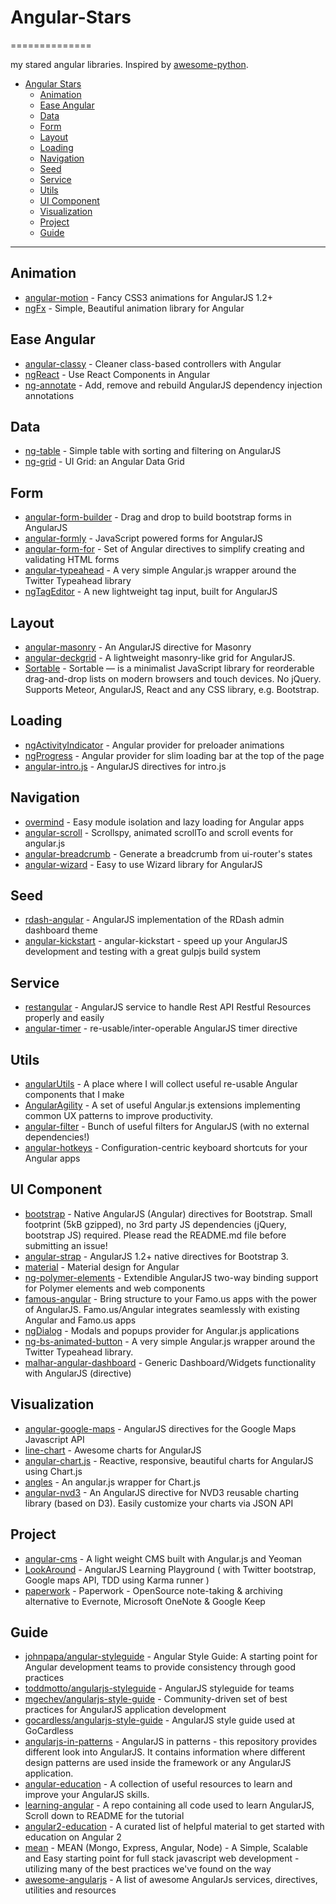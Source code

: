 # Angular-Stars
==============

my stared angular libraries. Inspired by [awesome-python](https://github.com/vinta/awesome-python).

- [Angular Stars](#angular-stars)
    - [Animation](#animation)
    - [Ease Angular](#ease-angular)
    - [Data](#data)
    - [Form](#form)
    - [Layout](#layout)
    - [Loading](#loading)
    - [Navigation](#navigation)
    - [Seed](#seed)
    - [Service](#service)
    - [Utils](#utils)
    - [UI Component](#ui-component)
    - [Visualization](#visualization)
    - [Project](#project)
    - [Guide](#guide)

---
## Animation
* [angular-motion](https://github.com/mgcrea/angular-motion) - Fancy CSS3 animations for AngularJS 1.2+
* [ngFx](https://github.com/Hendrixer/ngFx) - Simple, Beautiful animation library for Angular

## Ease Angular
* [angular-classy](https://github.com/davej/angular-classy) - Cleaner class-based controllers with Angular
* [ngReact](https://github.com/davidchang/ngReact) - Use React Components in Angular
* [ng-annotate](https://github.com/olov/ng-annotate) - Add, remove and rebuild AngularJS dependency injection annotations

## Data
* [ng-table](https://github.com/esvit/ng-table) - Simple table with sorting and filtering on AngularJS
* [ng-grid](https://github.com/angular-ui/ng-grid) - UI Grid: an Angular Data Grid

## Form
* [angular-form-builder](https://github.com/kelp404/angular-form-builder) - Drag and drop to build bootstrap forms in AngularJS
* [angular-formly](https://github.com/formly-js/angular-formly) - JavaScript powered forms for AngularJS
* [angular-form-for](https://github.com/bvaughn/angular-form-for) - Set of Angular directives to simplify creating and validating HTML forms
* [angular-typeahead](https://github.com/Siyfion/angular-typeahead) - A very simple Angular.js wrapper around the Twitter Typeahead library
* [ngTagEditor](https://github.com/varyoo/ngTagEditor) - A new lightweight tag input, built for AngularJS

## Layout
* [angular-masonry](https://github.com/passy/angular-masonry) - An AngularJS directive for Masonry
* [angular-deckgrid](https://github.com/akoenig/angular-deckgrid) - A lightweight masonry-like grid for AngularJS. 
* [Sortable](https://github.com/RubaXa/Sortable) - Sortable — is a minimalist JavaScript library for reorderable drag-and-drop lists on modern browsers and touch devices. No jQuery. Supports Meteor, AngularJS, React and any CSS library, e.g. Bootstrap.

## Loading
* [ngActivityIndicator](https://github.com/voronianski/ngActivityIndicator) - Angular provider for preloader animations 
* [ngProgress](https://github.com/VictorBjelkholm/ngProgress) - Angular provider for slim loading bar at the top of the page
* [angular-intro.js](https://github.com/mendhak/angular-intro.js) - AngularJS directives for intro.js

## Navigation
* [overmind](https://github.com/geddski/overmind) - Easy module isolation and lazy loading for Angular apps
* [angular-scroll](https://github.com/oblador/angular-scroll) - Scrollspy, animated scrollTo and scroll events for angular.js
* [angular-breadcrumb](https://github.com/ncuillery/angular-breadcrumb) - Generate a breadcrumb from ui-router's states
* [angular-wizard](https://github.com/mgonto/angular-wizard) - Easy to use Wizard library for AngularJS

## Seed
* [rdash-angular](https://github.com/rdash/rdash-angular) - AngularJS implementation of the RDash admin dashboard theme
* [angular-kickstart](https://github.com/vesparny/angular-kickstart) - angular-kickstart - speed up your AngularJS development and testing with a great gulpjs build system

## Service
* [restangular](https://github.com/mgonto/restangular) - AngularJS service to handle Rest API Restful Resources properly and easily
* [angular-timer](https://github.com/siddii/angular-timer) - re-usable/inter-operable AngularJS timer directive 

## Utils
* [angularUtils](https://github.com/michaelbromley/angularUtils) - A place where I will collect useful re-usable Angular components that I make
* [AngularAgility](https://github.com/AngularAgility/AngularAgility) - A set of useful Angular.js extensions implementing common UX patterns to improve productivity.
* [angular-filter](https://github.com/a8m/angular-filter) - Bunch of useful filters for AngularJS (with no external dependencies!)
* [angular-hotkeys](https://github.com/chieffancypants/angular-hotkeys) - Configuration-centric keyboard shortcuts for your Angular apps

## UI Component
* [bootstrap](https://github.com/angular-ui/bootstrap) - Native AngularJS (Angular) directives for Bootstrap. Small footprint (5kB gzipped), no 3rd party JS dependencies (jQuery, bootstrap JS) required. Please read the README.md file before submitting an issue!
* [angular-strap](https://github.com/mgcrea/angular-strap) - AngularJS 1.2+ native directives for Bootstrap 3.
* [material](https://github.com/angular/material) - Material design for Angular
* [ng-polymer-elements](https://github.com/GabiAxel/ng-polymer-elements) - Extendible AngularJS two-way binding support for Polymer elements and web components
* [famous-angular](https://github.com/Famous/famous-angular) - Bring structure to your Famo.us apps with the power of AngularJS. Famo.us/Angular integrates seamlessly with existing Angular and Famo.us apps
* [ngDialog](https://github.com/likeastore/ngDialog) - Modals and popups provider for Angular.js applications
* [ng-bs-animated-button](https://github.com/jeremypeters/ng-bs-animated-button) - A very simple Angular.js wrapper around the Twitter Typeahead library.
* [malhar-angular-dashboard](https://github.com/DataTorrent/malhar-angular-dashboard) - Generic Dashboard/Widgets functionality with AngularJS (directive)

## Visualization
* [angular-google-maps](https://github.com/angular-ui/angular-google-maps) - AngularJS directives for the Google Maps Javascript API
* [line-chart](https://github.com/n3-charts/line-chart) - Awesome charts for AngularJS
* [angular-chart.js](https://github.com/jtblin/angular-chart.js) - Reactive, responsive, beautiful charts for AngularJS using Chart.js
* [angles](https://github.com/gonewandering/angles) - An angular.js wrapper for Chart.js
* [angular-nvd3](https://github.com/krispo/angular-nvd3) - An AngularJS directive for NVD3 reusable charting library (based on D3). Easily customize your charts via JSON API

## Project
* [angular-cms](https://github.com/jonniespratley/angular-cms) - A light weight CMS built with Angular.js and Yeoman
* [LookAround](https://github.com/shidhincr/LookAround) - AngularJS Learning Playground ( with Twitter bootstrap, Google maps API, TDD using Karma runner )
* [paperwork](https://github.com/twostairs/paperwork) - Paperwork - OpenSource note-taking & archiving alternative to Evernote, Microsoft OneNote & Google Keep

## Guide
* [johnpapa/angular-styleguide](https://github.com/johnpapa/angular-styleguide) - Angular Style Guide: A starting point for Angular development teams to provide consistency through good practices
* [toddmotto/angularjs-styleguide](https://github.com/toddmotto/angularjs-styleguide) - AngularJS styleguide for teams
* [mgechev/angularjs-style-guide](https://github.com/mgechev/angularjs-style-guide) - Community-driven set of best practices for AngularJS application development
* [gocardless/angularjs-style-guide](https://github.com/gocardless/angularjs-style-guide) - AngularJS style guide used at GoCardless
* [angularjs-in-patterns](https://github.com/mgechev/angularjs-in-patterns) - AngularJS in patterns - this repository provides different look into AngularJS. It contains information where different design patterns are used inside the framework or any AngularJS application.
* [angular-education](https://github.com/timjacobi/angular-education) - A collection of useful resources to learn and improve your AngularJS skills.
* [learning-angular](https://github.com/zafarali/learning-angular) - A repo containing all code used to learn AngularJS, Scroll down to README for the tutorial
* [angular2-education](https://github.com/timjacobi/angular2-education) - A curated list of helpful material to get started with education on Angular 2
* [mean](https://github.com/linnovate/mean) - MEAN (Mongo, Express, Angular, Node) - A Simple, Scalable and Easy starting point for full stack javascript web development - utilizing many of the best practices we've found on the way 
* [awesome-angularjs](https://github.com/gianarb/awesome-angularjs) - A list of awesome AngularJs services, directives, utilities and resources

